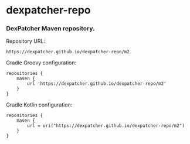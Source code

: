 # dexpatcher-repo
### DexPatcher Maven repository.

Repository URL:
```
https://dexpatcher.github.io/dexpatcher-repo/m2
```

Gradle Groovy configuration:
```
repositories {
    maven {
        url 'https://dexpatcher.github.io/dexpatcher-repo/m2'
    }
}
```

Gradle Kotlin configuration:
```
repositories {
    maven {
        url = uri("https://dexpatcher.github.io/dexpatcher-repo/m2")
    }
}
```
